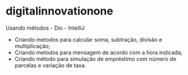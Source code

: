 # digitalinnovationone
Usando métodos - Dio - IntelliJ
- Criando metodos para calcular soma, subtração, divisão e multiplicação;
- Criando metodos para mensagem de acordo com a hora indicada;
- Criando método para simulação de empréstimo com número de parcelas e variação de taxa.
